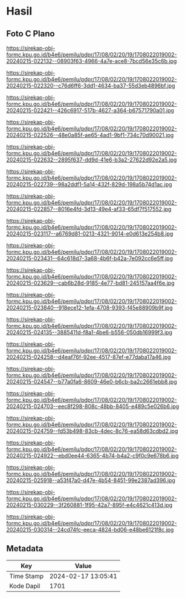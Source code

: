 # Hasil

## Foto C Plano

https://sirekap-obj-formc.kpu.go.id/b4e6/pemilu/pdpr/17/08/02/20/19/1708022019002-20240215-022132--08903f63-4966-4a7e-ace8-7bcd56e35c6b.jpg

https://sirekap-obj-formc.kpu.go.id/b4e6/pemilu/pdpr/17/08/02/20/19/1708022019002-20240215-022320--c76d6ff6-3dd1-4634-ba37-55d3eb4896bf.jpg

https://sirekap-obj-formc.kpu.go.id/b4e6/pemilu/pdpr/17/08/02/20/19/1708022019002-20240215-022421--426c6917-517b-4627-a364-b67571790a01.jpg

https://sirekap-obj-formc.kpu.go.id/b4e6/pemilu/pdpr/17/08/02/20/19/1708022019002-20240215-022526--48e0a85f-ae65-4ad1-9bf1-734c70d90021.jpg

https://sirekap-obj-formc.kpu.go.id/b4e6/pemilu/pdpr/17/08/02/20/19/1708022019002-20240215-022632--2895f637-dd9d-41e6-b3a2-27622d92e2a5.jpg

https://sirekap-obj-formc.kpu.go.id/b4e6/pemilu/pdpr/17/08/02/20/19/1708022019002-20240215-022739--98a2ddf1-5a14-432f-829d-198a5b74d1ac.jpg

https://sirekap-obj-formc.kpu.go.id/b4e6/pemilu/pdpr/17/08/02/20/19/1708022019002-20240215-022857--8016e4fd-3d13-49e4-af33-65df7f517552.jpg

https://sirekap-obj-formc.kpu.go.id/b4e6/pemilu/pdpr/17/08/02/20/19/1708022019002-20240215-023117--a6769d81-0213-4321-9014-e0d613e254b8.jpg

https://sirekap-obj-formc.kpu.go.id/b4e6/pemilu/pdpr/17/08/02/20/19/1708022019002-20240215-023431--64c618d7-3a68-4b6f-b42a-7e092cc6e5ff.jpg

https://sirekap-obj-formc.kpu.go.id/b4e6/pemilu/pdpr/17/08/02/20/19/1708022019002-20240215-023629--cab6b28d-9185-4e77-bd81-245157aa4f6e.jpg

https://sirekap-obj-formc.kpu.go.id/b4e6/pemilu/pdpr/17/08/02/20/19/1708022019002-20240215-023840--918ece12-1efa-4708-9393-f45e88909b9f.jpg

https://sirekap-obj-formc.kpu.go.id/b4e6/pemilu/pdpr/17/08/02/20/19/1708022019002-20240215-024135--3885411d-f8a1-4be6-b556-050db16999f3.jpg

https://sirekap-obj-formc.kpu.go.id/b4e6/pemilu/pdpr/17/08/02/20/19/1708022019002-20240215-024258--d4eaf76f-92ee-4517-87ef-e77daba17a46.jpg

https://sirekap-obj-formc.kpu.go.id/b4e6/pemilu/pdpr/17/08/02/20/19/1708022019002-20240215-024547--b77a0fa6-8609-46e0-b6cb-ba2c2661ebb8.jpg

https://sirekap-obj-formc.kpu.go.id/b4e6/pemilu/pdpr/17/08/02/20/19/1708022019002-20240215-024703--eec8f298-808c-48bb-8405-e489c5e026b6.jpg

https://sirekap-obj-formc.kpu.go.id/b4e6/pemilu/pdpr/17/08/02/20/19/1708022019002-20240215-024759--fd53b498-83cb-4dec-8c76-ea58d63cdbd2.jpg

https://sirekap-obj-formc.kpu.go.id/b4e6/pemilu/pdpr/17/08/02/20/19/1708022019002-20240215-024922--ebd0ee44-6365-4b74-b4a2-c9f0c9e678b6.jpg

https://sirekap-obj-formc.kpu.go.id/b4e6/pemilu/pdpr/17/08/02/20/19/1708022019002-20240215-025918--a53f47a0-d47e-4b54-8451-99e2387ad396.jpg

https://sirekap-obj-formc.kpu.go.id/b4e6/pemilu/pdpr/17/08/02/20/19/1708022019002-20240215-030229--3f260881-1f95-42a7-895f-e4c4621c413d.jpg

https://sirekap-obj-formc.kpu.go.id/b4e6/pemilu/pdpr/17/08/02/20/19/1708022019002-20240215-030314--24cd74fc-eeca-4824-bd06-e48be6121f8c.jpg


## Metadata

| Key        | Value               |
| ---------- | ------------------- |
| Time Stamp | 2024-02-17 13:05:41 |
| Kode Dapil | 1701                |



